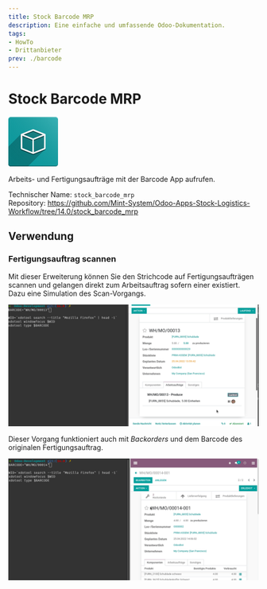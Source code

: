 ```yaml
---
title: Stock Barcode MRP
description: Eine einfache und umfassende Odoo-Dokumentation.
tags:
- HowTo
- Drittanbieter
prev: ./barcode
---
```

# Stock Barcode MRP
![icon_oms_box](assets/icon_oms_box.png)

Arbeits- und Fertigungsaufträge mit der Barcode App aufrufen.

Technischer Name: `stock_barcode_mrp`\
Repository: <https://github.com/Mint-System/Odoo-Apps-Stock-Logistics-Workflow/tree/14.0/stock_barcode_mrp>

## Verwendung

### Fertigungsauftrag scannen

Mit dieser Erweiterung können Sie den Strichcode auf Fertigungsaufträgen scannen und gelangen direkt zum Arbeitsauftrag sofern einer existiert. Dazu eine Simulation des Scan-Vorgangs.

![Stock Barcode MRP Arbeitsauftrag](assets/Stock%20Barcode%20MRP%20Arbeitsauftrag.gif)

Dieser Vorgang funktioniert auch mit *Backorders* und dem Barcode des originalen Fertigungsauftrag.

![Stock Barcode MRP Backorder](assets/Stock%20Barcode%20MRP%20Backorder.gif)